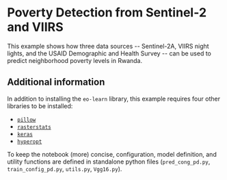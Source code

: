 # Poverty Detection from Sentinel-2 and VIIRS

This example shows how three data sources -- Sentinel-2A, VIIRS night lights, and the USAID Demographic and Health Survey -- can be used to predict neighborhood poverty levels in Rwanda.

## Additional information

In addition to installing the `eo-learn` library, this example requires four other libraries to be installed:
- [`pillow`](https://pillow.readthedocs.io/en/stable/)
- [`rasterstats`](https://pythonhosted.org/rasterstats/)
- [`keras`](https://keras.io/)
- [`hyperopt`](http://hyperopt.github.io/hyperopt/)

To keep the notebook (more) concise, configuration, model definition, and utility functions are defined in standalone python files (`pred_cong_pd.py`, `train_config_pd.py`, `utils.py`, `Vgg16.py`).
